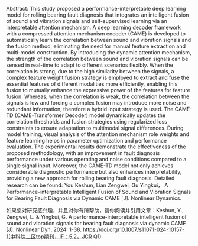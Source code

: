 Abstract: This study proposed a performance-interpretable deep learning model for rolling bearing fault diagnosis that integrates an intelligent fusion of sound and vibration signals and self-supervised learning via an interpretable attention mechanism. A deep learning decoder framework with a compressed attention mechanism encoder (CAME) is developed to automatically learn the correlation between sound and vibration signals and the fusion method, eliminating the need for manual feature extraction and multi-model construction. By introducing the dynamic attention mechanism, the strength of the correlation between sound and vibration signals can be sensed in real-time to adapt to different scenarios flexibly. When the correlation is strong, due to the high similarity between the signals, a complex feature weight fusion strategy is employed to extract and fuse the essential features of different modalities more efficiently, enabling this fusion to mutually enhance the expressive power of the features for feature fusion. Whereas, when the correlation is weak, the correlation between the signals is low and forcing a complex fusion may introduce more noise and redundant information, therefore a hybrid input strategy is used. The CAME-TD (CAME-Transformer Decoder) model dynamically updates the correlation thresholds and fusion strategies using regularized loss constraints to ensure adaptation to multimodal signal differences. During model training, visual analysis of the attention mechanism role weights and feature learning helps in parameter optimization and performance evaluation. The experimental results demonstrate the effectiveness of the proposed methodology, with an improvement in fault diagnosis performance under various operating and noise conditions compared to a single signal input. Moreover, the CAME-TD model not only achieves considerable diagnostic performance but also enhances interpretability, providing a new approach for rolling bearing fault diagnosis.
Detailed research can be found: You Keshun, Lian Zengwei, Gu Yingkui， A Performance-interpretable Intelligent Fusion of Sound and Vibration Signals for Bearing Fault Diagnosis via Dynamic CAME [J]. Nonlinear Dynamics.

如果您对研究感兴趣，并且对你有所帮助，请你阅读并引用文章：Keshun, Y., Zengwei, L. & Yingkui, G. A performance-interpretable intelligent fusion of sound and vibration signals for bearing fault diagnosis via dynamic CAME [J]. Nonlinear Dyn, 2024: 1-38. https://doi.org/10.1007/s11071-024-10157-1(中科院二区top期刊，IF：5.2，JCR Q1)
